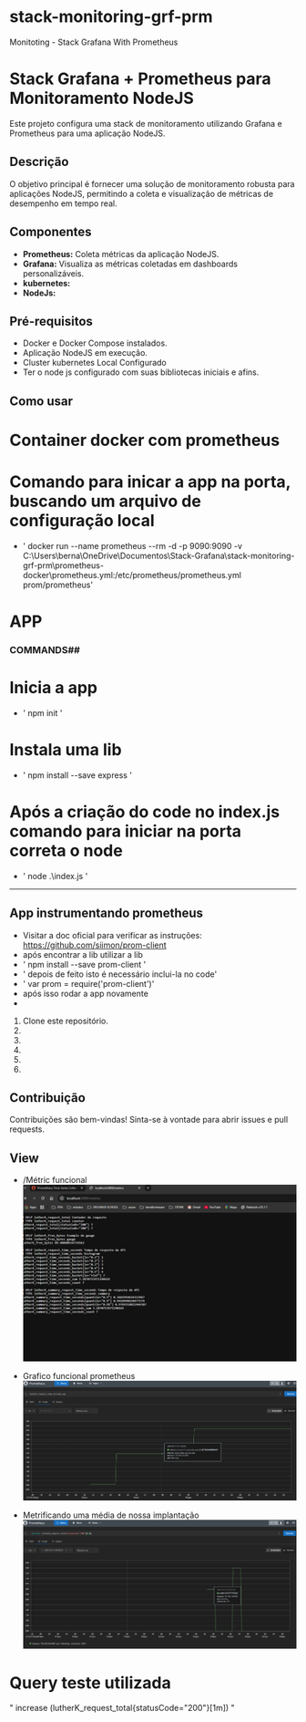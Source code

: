# stack-monitoring-grf-prm
Monitoting - Stack Grafana With Prometheus


# Stack Grafana + Prometheus para Monitoramento NodeJS

Este projeto configura uma stack de monitoramento utilizando Grafana e Prometheus para uma aplicação NodeJS.

## Descrição

O objetivo principal é fornecer uma solução de monitoramento robusta para aplicações NodeJS, permitindo a coleta e visualização de métricas de desempenho em tempo real.

## Componentes

* **Prometheus:** Coleta métricas da aplicação NodeJS.
* **Grafana:** Visualiza as métricas coletadas em dashboards personalizáveis.
* **kubernetes:**
* **NodeJs:**  

## Pré-requisitos

* Docker e Docker Compose instalados.
* Aplicação NodeJS em execução.
* Cluster kubernetes Local Configurado
* Ter o node js configurado com suas bibliotecas iniciais e afins.


## Como usar

# Container docker com prometheus

# Comando para inicar a app na porta, buscando um arquivo de configuração local
 - ' docker run --name prometheus --rm -d -p 9090:9090 -v C:\Users\berna\OneDrive\Documentos\Stack-Grafana\stack-monitoring-grf-prm\prometheus-docker\prometheus.yml:/etc/prometheus/prometheus.yml prom/prometheus'

# APP
###  COMMANDS##
 
 # Inicia a app
 - ' npm init '  
 # Instala uma lib
 - ' npm install --save express '
 # Após a criação do code no index.js comando para iniciar na porta correta o node
 - ' node .\index.js '
------

## App instrumentando prometheus
-   Visitar a doc oficial para verificar as instruções: https://github.com/siimon/prom-client
-   após encontrar a lib utilizar a lib
- ' npm install --save prom-client '
-   ' depois de feito isto é necessário inclui-la no code'
-   ' var prom = require('prom-client')'
-   após isso rodar a app novamente 
-    

1.  Clone este repositório.
2.  
3.  
4.  
5.  
6.  

## Contribuição

Contribuições são bem-vindas! Sinta-se à vontade para abrir issues e pull requests.



## View
 - /Métric funcional
![alt text](image.png)

- Grafico funcional prometheus
![alt text](image-1.png)
- Metrificando uma média de nossa implantação
![alt text](image-2.png)
 # Query teste utilizada
 "  increase (lutherK_request_total{statusCode="200"}[1m]) "